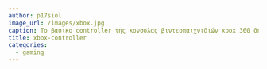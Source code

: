 ```yaml
---
author: p17siol
image_url: /images/xbox.jpg
caption: Το βασικο controller της κονσολας βιντεοπαιχνιδιών xbox 360 δημιουργίας της microsoft 
title: xbox-controller
categories: 
  - gaming
---
```


